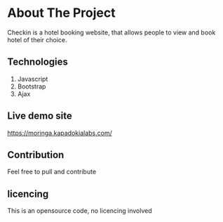 # About The Project
Checkin is a hotel booking website, that allows people to view and book hotel of their choice. 

## Technologies
1. Javascript
2. Bootstrap
3. Ajax

## Live demo site
https://moringa.kapadokialabs.com/

## Contribution
Feel free to pull and contribute

## licencing
This is an opensource code, no licencing involved